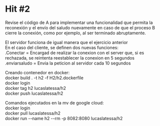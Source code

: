 # Hit #2
Revise el código de A para implementar una funcionalidad que permita la reconexión y el envío del saludo nuevamente en caso de que el proceso B cierre la conexión, como por ejemplo, al ser terminado abruptamente. <br>

El servidor funciona de igual manera que el ejercicio anterior <br>
En el caso del cliente, se definen dos nuevas funciones: <br>
.Conectar = Encargad de realizar la conexion con el server que, si es rechazada, se reintenta reestablecer la conexion en 5 segundos <br>
.enviarsaludo = Envia la peticion al servidor cada 10 segundos <br>

Creando contenedor en docker: <br> 
docker build . -t h2 -f H2/h2.dockerfile <br>
docker login <br>
docker tag h2 lucaslatessa/h2 <br>
docker push lucaslatessa/h2 <br>

Comandos ejecutados en la mv de google cloud: <br>
docker login <br>
docker pull lucaslatessa/h2 <br>
docker run --name h2 --rm -p 8082:8080 lucaslatessa/h2 <br>
